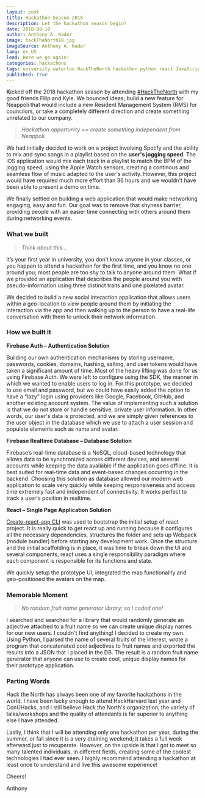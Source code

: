 ```yaml
---
layout: post
title: Hackathon Season 2018
description: Let the hackathon season begin!
date: 2018-09-10
author: Anthony A. Nader
image: hackTheNorth18.jpg
imageSource: Anthony A. Nader
lang: en_US
lead: Here we go again!
categories: hackathons
tags: university waterloo HackTheNorth hackathon python react JavaScript node firebae
published: true
---
```


<b>K</b>icked off the 2018 hackathon season by attending <a class="pink-hover" href="https://hackthenorth.com/" target="_blank">#HackTheNorth</a> with my good friends Filip and Kyle. We bounced ideas; build a new feature for Neappoli that would include a new Resident Management System (RMS) for councilors, or take a completely different direction and create something unrelated to our company.

> _Hackathon opportunity == create something independent from Neappoli._


We had initially decided to work on a project involving Spotify and the ability to mix and sync songs in a playlist based on the <b>user's jogging speed</b>. The iOS application would mix each track in a playlist to match the BPM of the jogging speed, using the Apple Watch sensors, creating a continous and seamless flow of music adapted to the user's activity. However, this project would have required much more effort than 36 hours and we wouldn't have been able to present a demo on time.

We finally settled on building a web application that would make networking engaging, easy and fun. Our goal was to remove that shyness barrier, providing people with an easier time connecting with others around them during networking events.

### What we built

> _Think about this..._

It’s your first year in university, you don’t know anyone in your classes, or you happen to attend a hackathon for the first time, and you know no one around you; most people are too shy to talk to anyone around them. What if we provided an application that describes the people around you with pseudo-information using three distinct traits and one pixelated avatar.

We decided to build a new social interaction application that allows users within a geo-location to view people around them by initiating the interaction via the app and then walking up to the person to have a real-life conversation with them to unlock their network information.

### How we built it

<b>Firebase Auth – Authentication Solution</b>

Building our own authentication mechanisms by storing username, passwords, cookies, domains, hashing, salting, and user tokens would have taken a significant amount of time.  Most of the heavy lifting was done for us using Firebase Auth. We were left to configure using the SDK, the manner in which we wanted to enable users to log in. For this prototype, we decided to use email and password, but we could have easily added the option to have a “lazy” login using providers like Google, Facebook, GitHub, and another existing account system. The value of implementing such a solution is that we do not store or handle sensitive, private user information. In other words, our user's data is protected, and we are simply given references to the user object in the database which we use to attach a user session and populate elements such as name and avatar.

<b>Firebase Realtime Database – Database Solution</b>

Firebase’s real-time database is a NoSQL, cloud-based technology that allows data to be synchronized across different devices, and several accounts while keeping the data available if the application goes offline. It is best suited for real-time data and event-based changes occurring in the backend. Choosing this solution as database allowed our modern web application to scale very quickly while keeping responsiveness and access time extremely fast and independent of connectivity. It works perfect to track a user's position in realtime.


<b>React – Single Page Application Solution</b>

<a class="pink-hover" href="https://github.com/facebook/create-react-app" target="_blank">Create-react-app CLI</a> was used to bootstrap the initial setup of react project. It is really quick to get react up and running because it configures all the necessary dependencies, structures the folder and sets up Webpack (module bundler) before starting any development work. Once the structure and the initial scaffolding is in place, it was time to break down the UI and several components; react uses a single responsibility paradigm where each component is responsible for its functions and state.

We quickly setup the prototype UI, integrated the map functionality and geo-positioned the avatars on the map.


### Memorable Moment

> _No random fruit name generator library; so I coded one!_

I searched and searched for a library that would randomly generate an adjective attached to a fruit name so we can create unique display names for our new users. I couldn't find anything! I decided to create my own. Using Python, I parsed the name of several fruits of the interest, wrote a program that concatenated cool adjectives to fruit names and exported the results into a JSON that I placed in the DB. The result is a random fruit name generator that anyone can use to create cool, unique display names for their prototype application.

### Parting Words

Hack the North has always been one of my favorite hackathons in the world. I have been lucky enough to attend HackHarvard last year and ConUHacks, and I still believe Hack the North's organization, the variety of talks/workshops and the quality of attendants is far superior to anything else I have attended.

Lastly, I think that I will be attending only one hackathon per year, during the summer, or fall since it is a very draining weekend; it takes a full week afterward just to recuperate. However, on the upside is that I got to meet so many talented individuals, in different fields, creating some of the coolest technologies I had ever seen. I highly recommend attending a hackathon at least once to understand and live this awesome experience!

Cheers!

Anthony
